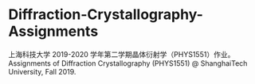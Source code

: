 # Diffraction-Crystallography-Assignments
上海科技大学 2019-2020 学年第二学期晶体衍射学（PHYS1551）作业。Assignments of Diffraction Crystallography (PHYS1551) @ ShanghaiTech University, Fall 2019.
